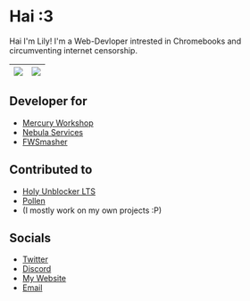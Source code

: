 # Hai :3 
Hai I'm Lily! I'm a Web-Devloper intrested in Chromebooks and circumventing internet censorship.

![](https://github-readme-stats.vercel.app/api?username=entrpix&theme=dracula&show_icons=true&hide_border=true&count_private=true) | ![](https://github-readme-stats.vercel.app/api/top-langs/?username=entrpix&theme=dracula&show_icons=true&hide_border=true&layout=compact) |
| --- | --- |

## Developer for
- [Mercury Workshop](https://github.com/mercuryworkshop)
- [Nebula Services](https://github.com/nebulaservices)
- [FWSmasher](https://github.com/fwsmasher)

## Contributed to
- [Holy Unblocker LTS](https://github.com/quiteafancyemerald/holy-unblocker)
- [Pollen](https://github.com/mercuryworkshop/pollen)
- (I mostly work on my own projects :P)

## Socials
- [Twitter](https://twitter.com/scaratek)
- [Discord](https://discord.com/users/1168045766770696193)
- [My Website](https://entrpix.me)
- [Email](mailto:lily@entrpix.me)
